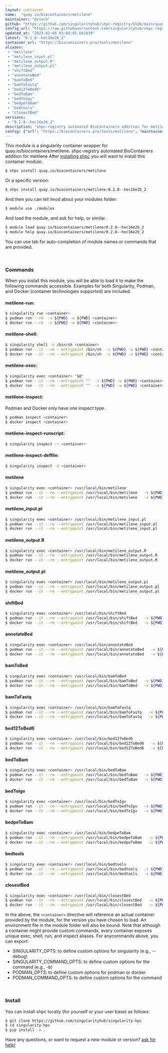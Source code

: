 ```yaml
---
layout: container
name:  "quay.io/biocontainers/metilene"
maintainer: "@vsoch"
github: "https://github.com/singularityhub/shpc-registry/blob/main/quay.io/biocontainers/metilene/container.yaml"
config_url: "https://raw.githubusercontent.com/singularityhub/shpc-registry/main/quay.io/biocontainers/metilene/container.yaml"
updated_at: "2023-02-08 03:04:05.662839"
latest: "0.2.8--hec16e2b_2"
container_url: "https://biocontainers.pro/tools/metilene"
aliases:
 - "metilene"
 - "metilene_input.pl"
 - "metilene_output.R"
 - "metilene_output.pl"
 - "shiftBed"
 - "annotateBed"
 - "bamToBed"
 - "bamToFastq"
 - "bed12ToBed6"
 - "bedToBam"
 - "bedToIgv"
 - "bedpeToBam"
 - "bedtools"
 - "closestBed"
versions:
 - "0.2.8--hec16e2b_2"
description: "shpc-registry automated BioContainers addition for metilene"
config: {"url": "https://biocontainers.pro/tools/metilene", "maintainer": "@vsoch", "description": "shpc-registry automated BioContainers addition for metilene", "latest": {"0.2.8--hec16e2b_2": "sha256:a32860d56312ec89f0e1c0b522563b14462adca62c4eb080c7e688cd2266f90c"}, "tags": {"0.2.8--hec16e2b_2": "sha256:a32860d56312ec89f0e1c0b522563b14462adca62c4eb080c7e688cd2266f90c"}, "docker": "quay.io/biocontainers/metilene", "aliases": {"metilene": "/usr/local/bin/metilene", "metilene_input.pl": "/usr/local/bin/metilene_input.pl", "metilene_output.R": "/usr/local/bin/metilene_output.R", "metilene_output.pl": "/usr/local/bin/metilene_output.pl", "shiftBed": "/usr/local/bin/shiftBed", "annotateBed": "/usr/local/bin/annotateBed", "bamToBed": "/usr/local/bin/bamToBed", "bamToFastq": "/usr/local/bin/bamToFastq", "bed12ToBed6": "/usr/local/bin/bed12ToBed6", "bedToBam": "/usr/local/bin/bedToBam", "bedToIgv": "/usr/local/bin/bedToIgv", "bedpeToBam": "/usr/local/bin/bedpeToBam", "bedtools": "/usr/local/bin/bedtools", "closestBed": "/usr/local/bin/closestBed"}}
---
```


This module is a singularity container wrapper for quay.io/biocontainers/metilene.
shpc-registry automated BioContainers addition for metilene
After [installing shpc](#install) you will want to install this container module:


```bash
$ shpc install quay.io/biocontainers/metilene
```

Or a specific version:

```bash
$ shpc install quay.io/biocontainers/metilene:0.2.8--hec16e2b_2
```

And then you can tell lmod about your modules folder:

```bash
$ module use ./modules
```

And load the module, and ask for help, or similar.

```bash
$ module load quay.io/biocontainers/metilene/0.2.8--hec16e2b_2
$ module help quay.io/biocontainers/metilene/0.2.8--hec16e2b_2
```

You can use tab for auto-completion of module names or commands that are provided.

<br>

### Commands

When you install this module, you will be able to load it to make the following commands accessible.
Examples for both Singularity, Podman, and Docker (container technologies supported) are included.

#### metilene-run:

```bash
$ singularity run <container>
$ podman run --rm  -v ${PWD} -w ${PWD} <container>
$ docker run --rm  -v ${PWD} -w ${PWD} <container>
```

#### metilene-shell:

```bash
$ singularity shell -s /bin/sh <container>
$ podman run --it --rm --entrypoint /bin/sh  -v ${PWD} -w ${PWD} <container>
$ docker run --it --rm --entrypoint /bin/sh  -v ${PWD} -w ${PWD} <container>
```

#### metilene-exec:

```bash
$ singularity exec <container> "$@"
$ podman run --it --rm --entrypoint ""  -v ${PWD} -w ${PWD} <container> "$@"
$ docker run --it --rm --entrypoint ""  -v ${PWD} -w ${PWD} <container> "$@"
```

#### metilene-inspect:

Podman and Docker only have one inspect type.

```bash
$ podman inspect <container>
$ docker inspect <container>
```

#### metilene-inspect-runscript:

```bash
$ singularity inspect -r <container>
```

#### metilene-inspect-deffile:

```bash
$ singularity inspect -d <container>
```


#### metilene

```bash
$ singularity exec <container> /usr/local/bin/metilene
$ podman run --it --rm --entrypoint /usr/local/bin/metilene   -v ${PWD} -w ${PWD} <container> -c " $@"
$ docker run --it --rm --entrypoint /usr/local/bin/metilene   -v ${PWD} -w ${PWD} <container> -c " $@"
```


#### metilene_input.pl

```bash
$ singularity exec <container> /usr/local/bin/metilene_input.pl
$ podman run --it --rm --entrypoint /usr/local/bin/metilene_input.pl   -v ${PWD} -w ${PWD} <container> -c " $@"
$ docker run --it --rm --entrypoint /usr/local/bin/metilene_input.pl   -v ${PWD} -w ${PWD} <container> -c " $@"
```


#### metilene_output.R

```bash
$ singularity exec <container> /usr/local/bin/metilene_output.R
$ podman run --it --rm --entrypoint /usr/local/bin/metilene_output.R   -v ${PWD} -w ${PWD} <container> -c " $@"
$ docker run --it --rm --entrypoint /usr/local/bin/metilene_output.R   -v ${PWD} -w ${PWD} <container> -c " $@"
```


#### metilene_output.pl

```bash
$ singularity exec <container> /usr/local/bin/metilene_output.pl
$ podman run --it --rm --entrypoint /usr/local/bin/metilene_output.pl   -v ${PWD} -w ${PWD} <container> -c " $@"
$ docker run --it --rm --entrypoint /usr/local/bin/metilene_output.pl   -v ${PWD} -w ${PWD} <container> -c " $@"
```


#### shiftBed

```bash
$ singularity exec <container> /usr/local/bin/shiftBed
$ podman run --it --rm --entrypoint /usr/local/bin/shiftBed   -v ${PWD} -w ${PWD} <container> -c " $@"
$ docker run --it --rm --entrypoint /usr/local/bin/shiftBed   -v ${PWD} -w ${PWD} <container> -c " $@"
```


#### annotateBed

```bash
$ singularity exec <container> /usr/local/bin/annotateBed
$ podman run --it --rm --entrypoint /usr/local/bin/annotateBed   -v ${PWD} -w ${PWD} <container> -c " $@"
$ docker run --it --rm --entrypoint /usr/local/bin/annotateBed   -v ${PWD} -w ${PWD} <container> -c " $@"
```


#### bamToBed

```bash
$ singularity exec <container> /usr/local/bin/bamToBed
$ podman run --it --rm --entrypoint /usr/local/bin/bamToBed   -v ${PWD} -w ${PWD} <container> -c " $@"
$ docker run --it --rm --entrypoint /usr/local/bin/bamToBed   -v ${PWD} -w ${PWD} <container> -c " $@"
```


#### bamToFastq

```bash
$ singularity exec <container> /usr/local/bin/bamToFastq
$ podman run --it --rm --entrypoint /usr/local/bin/bamToFastq   -v ${PWD} -w ${PWD} <container> -c " $@"
$ docker run --it --rm --entrypoint /usr/local/bin/bamToFastq   -v ${PWD} -w ${PWD} <container> -c " $@"
```


#### bed12ToBed6

```bash
$ singularity exec <container> /usr/local/bin/bed12ToBed6
$ podman run --it --rm --entrypoint /usr/local/bin/bed12ToBed6   -v ${PWD} -w ${PWD} <container> -c " $@"
$ docker run --it --rm --entrypoint /usr/local/bin/bed12ToBed6   -v ${PWD} -w ${PWD} <container> -c " $@"
```


#### bedToBam

```bash
$ singularity exec <container> /usr/local/bin/bedToBam
$ podman run --it --rm --entrypoint /usr/local/bin/bedToBam   -v ${PWD} -w ${PWD} <container> -c " $@"
$ docker run --it --rm --entrypoint /usr/local/bin/bedToBam   -v ${PWD} -w ${PWD} <container> -c " $@"
```


#### bedToIgv

```bash
$ singularity exec <container> /usr/local/bin/bedToIgv
$ podman run --it --rm --entrypoint /usr/local/bin/bedToIgv   -v ${PWD} -w ${PWD} <container> -c " $@"
$ docker run --it --rm --entrypoint /usr/local/bin/bedToIgv   -v ${PWD} -w ${PWD} <container> -c " $@"
```


#### bedpeToBam

```bash
$ singularity exec <container> /usr/local/bin/bedpeToBam
$ podman run --it --rm --entrypoint /usr/local/bin/bedpeToBam   -v ${PWD} -w ${PWD} <container> -c " $@"
$ docker run --it --rm --entrypoint /usr/local/bin/bedpeToBam   -v ${PWD} -w ${PWD} <container> -c " $@"
```


#### bedtools

```bash
$ singularity exec <container> /usr/local/bin/bedtools
$ podman run --it --rm --entrypoint /usr/local/bin/bedtools   -v ${PWD} -w ${PWD} <container> -c " $@"
$ docker run --it --rm --entrypoint /usr/local/bin/bedtools   -v ${PWD} -w ${PWD} <container> -c " $@"
```


#### closestBed

```bash
$ singularity exec <container> /usr/local/bin/closestBed
$ podman run --it --rm --entrypoint /usr/local/bin/closestBed   -v ${PWD} -w ${PWD} <container> -c " $@"
$ docker run --it --rm --entrypoint /usr/local/bin/closestBed   -v ${PWD} -w ${PWD} <container> -c " $@"
```



In the above, the `<container>` directive will reference an actual container provided
by the module, for the version you have chosen to load. An environment file in the
module folder will also be bound. Note that although a container
might provide custom commands, every container exposes unique exec, shell, run, and
inspect aliases. For anycommands above, you can export:

 - SINGULARITY_OPTS: to define custom options for singularity (e.g., --debug)
 - SINGULARITY_COMMAND_OPTS: to define custom options for the command (e.g., -b)
 - PODMAN_OPTS: to define custom options for podman or docker
 - PODMAN_COMMAND_OPTS: to define custom options for the command

<br>

### Install

You can install shpc locally (for yourself or your user base) as follows:

```bash
$ git clone https://github.com/singularityhub/singularity-hpc
$ cd singularity-hpc
$ pip install -e .
```

Have any questions, or want to request a new module or version? [ask for help!](https://github.com/singularityhub/singularity-hpc/issues)